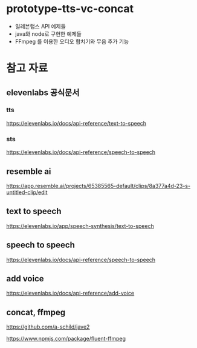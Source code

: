 # prototype-tts-vc-concat

- 일레븐랩스 API 예제들
- java와 node로 구현한 예제들
- FFmpeg 를 이용한 오디오 합치기와 무음 추가 기능

# 참고 자료
## elevenlabs 공식문서

### tts
https://elevenlabs.io/docs/api-reference/text-to-speech

### sts
https://elevenlabs.io/docs/api-reference/speech-to-speech

## resemble ai

https://app.resemble.ai/projects/65385565-default/clips/8a377a4d-23-s-untitled-clip/edit

## text to speech

https://elevenlabs.io/app/speech-synthesis/text-to-speech

## speech to speech

https://elevenlabs.io/docs/api-reference/speech-to-speech

## add voice

https://elevenlabs.io/docs/api-reference/add-voice

## concat, ffmpeg

https://github.com/a-schild/jave2

https://www.npmjs.com/package/fluent-ffmpeg
